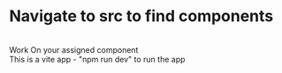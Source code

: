 # Navigate to src to find components

<br>
Work On your assigned component
<br>
This is a vite app - "npm run dev" to run the app
